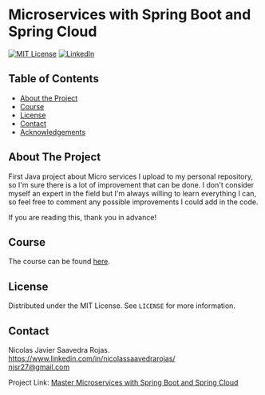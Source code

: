 # Microservices with Spring Boot and Spring Cloud

[![MIT License][license-shield]][license-url]
[![LinkedIn][linkedin-shield]][linkedin-url]

<!-- TABLE OF CONTENTS -->
## Table of Contents

* [About the Project](#about-the-project)
* [Course](#course)
* [License](#license)
* [Contact](#contact)
* [Acknowledgements](#acknowledgements)

<!-- ABOUT THE PROJECT -->
## About The Project

First Java project about Micro services I upload to my personal repository, so I'm sure there is a lot of improvement that can be done.
I don't consider myself an expert in the field but I'm always willing to learn everything I can, so feel free to comment any possible
improvements I could add in the code.

If you are reading this, thank you in advance!

## Course

The course can be found [here](https://www.udemy.com/course/microservices-with-spring-boot-and-spring-cloud/). <br>

<!-- LICENSE -->
## License

Distributed under the MIT License. See `LICENSE` for more information.

<!-- CONTACT -->
## Contact

Nicolas Javier Saavedra Rojas. <br>
https://www.linkedin.com/in/nicolassaavedrarojas/ <br>
njsr27@gmail.com

Project Link: [Master Microservices with Spring Boot and Spring Cloud](https://www.udemy.com/course/microservices-with-spring-boot-and-spring-cloud/)

<!-- MARKDOWN LINKS & IMAGES -->
<!-- https://www.markdownguide.org/basic-syntax/#reference-style-links -->
[license-shield]: https://img.shields.io/github/license/othneildrew/Best-README-Template.svg?style=flat-square
[license-url]: https://github.com/njsr27/DataStructuresAndAlgorithms/blob/master/LICENSE.txt
[linkedin-shield]: https://img.shields.io/badge/-LinkedIn-black.svg?style=flat-square&logo=linkedin&colorB=555
[linkedin-url]: https://www.linkedin.com/in/nicolassaavedrarojas/
